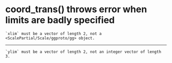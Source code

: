 # coord_trans() throws error when limits are badly specified

    `xlim` must be a vector of length 2, not a <ScalePartial/Scale/ggproto/gg> object.

---

    `ylim` must be a vector of length 2, not an integer vector of length 3.

